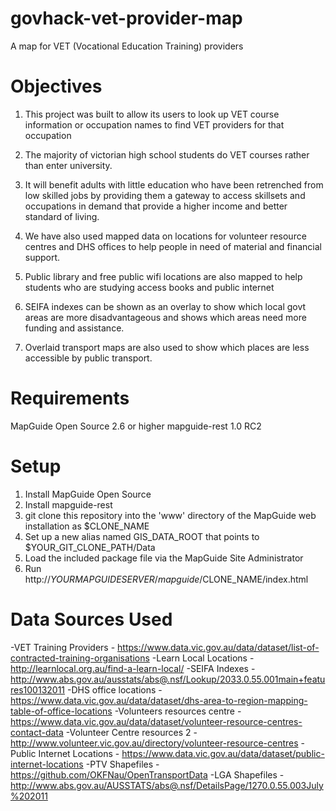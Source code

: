 # govhack-vet-provider-map
A map for VET (Vocational Education Training) providers

# Objectives
1. This project was built to allow its users to look up VET course information or occupation names to find VET providers for that occupation

2. The majority of victorian high school students do VET courses rather than enter university. 

3. It will benefit adults with little education who have been retrenched from low skilled jobs by providing them a gateway to access skillsets and occupations in demand that provide a higher income and better standard of living.

4. We have also used mapped data on locations for volunteer resource centres and DHS offices to help people in need of material and financial support.

5. Public library and free public wifi locations are also mapped to help students who are studying access books and public internet

6. SEIFA indexes can be shown as an overlay to show which local govt areas are more disadvantageous and shows which areas need more funding and assistance.

7. Overlaid transport maps are also used to show which places are less accessible by public transport.

# Requirements

MapGuide Open Source 2.6 or higher
mapguide-rest 1.0 RC2

# Setup

1. Install MapGuide Open Source
2. Install mapguide-rest 
3. git clone this repository into the 'www' directory of the MapGuide web installation as $CLONE_NAME
4. Set up a new alias named GIS_DATA_ROOT that points to $YOUR_GIT_CLONE_PATH/Data
5. Load the included package file via the MapGuide Site Administrator
6. Run http://$YOURMAPGUIDESERVER/mapguide/$CLONE_NAME/index.html

# Data Sources Used
-VET Training Providers - https://www.data.vic.gov.au/data/dataset/list-of-contracted-training-organisations
-Learn Local Locations - http://learnlocal.org.au/find-a-learn-local/
-SEIFA Indexes - http://www.abs.gov.au/ausstats/abs@.nsf/Lookup/2033.0.55.001main+features100132011
-DHS office locations - https://www.data.vic.gov.au/data/dataset/dhs-area-to-region-mapping-table-of-office-locations
-Volunteers resources centre - https://www.data.vic.gov.au/data/dataset/volunteer-resource-centres-contact-data
-Volunteer Centre resources 2 -http://www.volunteer.vic.gov.au/directory/volunteer-resource-centres
-Public Internet Locations - https://www.data.vic.gov.au/data/dataset/public-internet-locations
-PTV Shapefiles - https://github.com/OKFNau/OpenTransportData
-LGA Shapefiles - http://www.abs.gov.au/AUSSTATS/abs@.nsf/DetailsPage/1270.0.55.003July%202011
